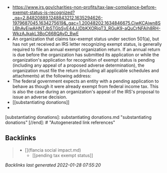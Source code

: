- https://www.irs.gov/charities-non-profits/tax-law-compliance-before-exempt-status-is-recognized?_ga=2.84820889.1248843212.1635294626-1979687045.1634275619&_gac=1.20048202.1634846675.CjwKCAjwn8SLBhAyEiwAHNTJbSTGbSyE44JJDbKXORjqT3_RGuK9-aQuCrNFAih8RH-WkzAJkakL3BoC668QAvD_BwE
- An organization that claims tax-exempt status under section 501(a), but has not yet received an IRS letter recognizing exempt status, is generally required to file an annual exempt organization return. If an annual return is due before the organization has submitted its application or while the organization's application for recognition of exempt status is pending (including any appeal of a proposed adverse determination), the organization must file the return (including all applicable schedules and attachments) at the following address:
- The federal government expects an entity with a pending application to behave as though it were already exempt from federal income tax. This is also the case during an organization's appeal of the IRS's proposal to issue an adverse decision.
- [[substantiating donations]]
-

[//begin]: # "Autogenerated link references for markdown compatibility"
[substantiating donations]: substantiating donations.md "substantiating donations"
[//end]: # "Autogenerated link references"

## Backlinks

> - [](flancia social impact.md)
>   - [[pending tax exempt status]]

_Backlinks last generated 2022-01-28 07:55:20_
